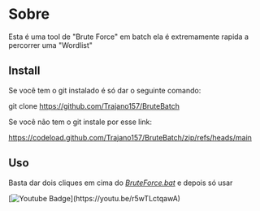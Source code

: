 # Sobre

Esta é uma tool de "Brute Force" em batch ela é extremamente rapida a percorrer uma "Wordlist"

## Install
Se você tem o git instalado é só dar o seguinte comando:

git clone https://github.com/Trajano157/BruteBatch

Se você não tem o git instale por esse link:

https://codeload.github.com/Trajano157/BruteBatch/zip/refs/heads/main

## Uso
Basta dar dois cliques em cima do *[BruteForce.bat](https://github.com/Trajano157/BruteBatch/blob/main/BruteForce.bat "BruteForce.bat")*
e depois só usar 



[![Youtube Badge](https://img.shields.io/badge/-Youtube-FF0000?style=flat-square&labelColor=FF0000&logo=youtube&logoColor=white&link(https://youtu.be/r5wTLctqawA))](https://youtu.be/r5wTLctqawA)
